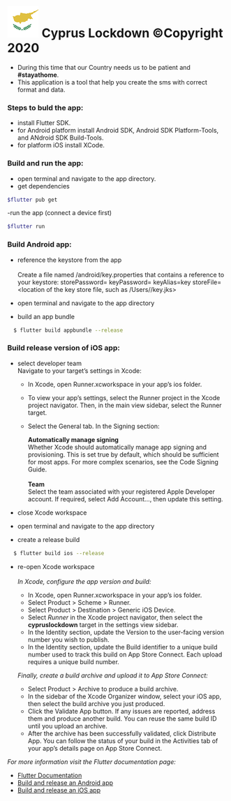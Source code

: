 # ![](android/app/src/main/res/mipmap-hdpi/ic_launcher.png) Cyprus Lockdown ©Copyright 2020

- During this time that our Country needs us to be patient and **#stayathome**.
- This application is a tool that help you create the sms with correct format and data. 

### Steps to buld the app:
- install Flutter SDK.
- for Android platform install Android SDK, Android SDK Platform-Tools, and ANdroid SDK Build-Tools.
- for platform iOS install XCode.

### Build and run the app:
- open terminal and navigate to the app directory.
- get dependencies

```bash
$flutter pub get
```

-run the app (connect a device first)


```bash
$flutter run
```

### Build Android app:
- reference the keystore from the app<br><br>
  Create a file named <app dir>/android/key.properties that contains a reference to your keystore:
  storePassword=<password from previous step>
  keyPassword=<password from previous step>
  keyAlias=key
  storeFile=<location of the key store file, such as /Users/<user name>/key.jks>
  
- open terminal and navigate to the app directory
- build an app bundle

```bash
  $ flutter build appbundle --release
  ```
### Build release version of iOS app:

- select developer team<br>
    Navigate to your target’s settings in Xcode:

  - In Xcode, open Runner.xcworkspace in your app’s ios folder.
  - To view your app’s settings, select the Runner project in the Xcode project navigator. Then, in the main view sidebar, select the Runner target.
  - Select the General tab.
    In the Signing section:<br>

    **Automatically manage signing**<br>
    Whether Xcode should automatically manage app signing and provisioning. This is set true by default, which should be sufficient for most apps. For more complex scenarios, see the Code Signing Guide.<br><br>
    **Team**<br>
    Select the team associated with your registered Apple Developer account. If required, select Add Account…, then update this setting.
- close Xcode workspace
- open terminal and navigate to the app directory
- create a release build

```bash
  $ flutter build ios --release
  ```
- re-open Xcode workspace<br><br>
  *In Xcode, configure the app version and build:*
  - In Xcode, open Runner.xcworkspace in your app’s ios folder.
  - Select Product > Scheme > Runner.
  - Select Product > Destination > Generic iOS Device.
  - Select *Runner* in the Xcode project navigator, then select the **cypruslockdown** target in the settings view sidebar.
  - In the Identity section, update the Version to the user-facing version number you wish to publish.
  - In the Identity section, update the Build identifier to a unique build number used to track this build on App Store Connect. Each upload requires a unique build number.<br>
   
  *Finally, create a build archive and upload it to App Store Connect:*

  - Select Product > Archive to produce a build archive.
  - In the sidebar of the Xcode Organizer window, select your iOS app, then select the build archive you just produced.
  - Click the Validate App button. If any issues are reported, address them and produce another build. You can reuse the same build ID until you upload an archive.
  - After the archive has been successfully validated, click Distribute App. You can follow the status of your build in the Activities tab of your app’s details page on App Store Connect.<br>
  
*For more information visit the Flutter documentation page:*
  - [Flutter Documentation](https://flutter.dev/docs) 
  - [Build and release an Android app](https://flutter.dev/docs/deployment/android) 
  - [Build and release an iOS app](https://flutter.dev/docs/deployment/ios)

